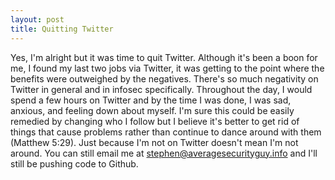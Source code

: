 ```yaml
---
layout: post
title: Quitting Twitter
---
```

Yes, I'm alright but it was time to quit Twitter. Although it's been a boon for me, I found my last two jobs via Twitter, it was getting to the point where the benefits were outweighed by the negatives. There's so much negativity on Twitter in general and in infosec specifically. Throughout the day, I would spend a few hours on Twitter and by the time I was done, I was sad, anxious, and feeling down about myself. I'm sure this could be easily remedied by changing who I follow but I believe it's better to get rid of things that cause problems rather than continue to dance around with them (Matthew 5:29). Just because I'm not on Twitter doesn't mean I'm not around. You can still email me at stephen@averagesecurityguy.info and I'll still be pushing code to Github.   
